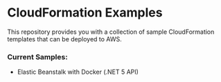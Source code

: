 # CloudFormation Examples

This repository provides you with a collection of sample CloudFormation templates that can be deployed to AWS.

### Current Samples:
- Elastic Beanstalk with Docker (.NET 5 API)